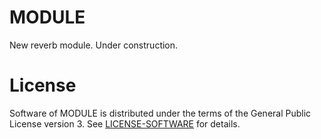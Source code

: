 # MODULE

New reverb module. Under construction.

# License

Software of MODULE is distributed under the terms of the General Public License
version 3. See [LICENSE-SOFTWARE](LICENSE-SOFTWARE) for details.
